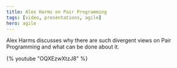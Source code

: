 ```yaml
---
title: Alex Harms on Pair Programming
tags: [video, presentations, agile]
hero: agile
---
```


Alex Harms discusses why there are such divergent views on Pair Programming
and what can be done about it.

{% youtube "OQXEzwXtzJ8" %}
